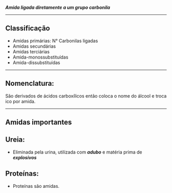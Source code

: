 ***Amida ligada diretamente a um grupo carbonila***

---
## Classificação

- Amidas primárias: N° Carbonilas ligadas
- Amidas secundárias
- Amidas terciárias
- Amida-monossubstituídas
- Amida-dissubstituídas

---
## Nomenclatura:

São derivados de ácidos carboxílicos então coloca o nome do álcool e troca ico por amida.

---

## Amidas importantes

## Ureia:
- Eliminada pela urina, utilizada com ***adubo*** e matéria prima de ***explosivos***

## Proteínas:
- Proteínas são amidas. 